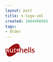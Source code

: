 ```yaml
---
layout: post
title: n-logo-sml
created: 1084408503
tags:
- Older
---
```


<img src="/image/images/n-logo-sml-672.png"/>

